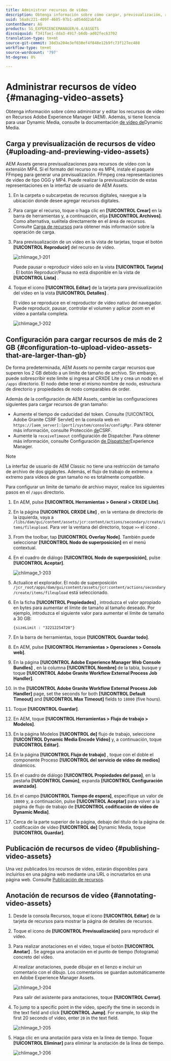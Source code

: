 ```yaml
---
title: Administrar recursos de vídeo
description: Obtenga información sobre cómo cargar, previsualización, realizar anotaciones y publicar recursos de vídeo.
uuid: 56a8c221-409f-4605-97b1-a054dd2abfab
contentOwner: AG
products: SG_EXPERIENCEMANAGER/6.4/ASSETS
discoiquuid: f341fae1-dda3-4917-b6db-ad02fec63702
translation-type: tm+mt
source-git-commit: 38d3a204e3ef038ef4f848e12b9fc73f127ec488
workflow-type: tm+mt
source-wordcount: '797'
ht-degree: 8%

---
```



# Administrar recursos de vídeo {#managing-video-assets}

Obtenga información sobre cómo administrar y editar los recursos de vídeo en Recursos Adobe Experience Manager (AEM). Además, si tiene licencia para usar Dynamic Media, consulte la documentación [de vídeo de](video.md)Dynamic Media.

## Carga y previsualización de recursos de vídeo {#uploading-and-previewing-video-assets}

AEM Assets genera previsualizaciones para recursos de vídeo con la extensión MP4. Si el formato del recurso no es MP4, instale el paquete FFmpeg para generar una previsualización. FFmpeg crea representaciones de vídeo de tipo OGG y MP4. Puede realizar la previsualización de estas representaciones en la interfaz de usuario de AEM Assets.

1. En la carpeta o subcarpetas de recursos digitales, navegue a la ubicación donde desee agregar recursos digitales.
1. Para cargar el recurso, toque o haga clic en **[!UICONTROL Crear]** en la barra de herramientas y, a continuación, elija **[!UICONTROL Archivos]**. Como alternativa, suéltela directamente en el área de recursos. Consulte [Carga de recursos](managing-assets-touch-ui.md#uploading-assets) para obtener más información sobre la operación de carga.
1. Para previsualización de un vídeo en la vista de tarjetas, toque el botón **[!UICONTROL Reproducir]** del recurso de vídeo.

   ![chlimage_1-201](assets/chlimage_1-201.png)

   Puede pausar o reproducir vídeo solo en la vista **[!UICONTROL Tarjeta]** . El botón Reproducir/Pausa no está disponible en la vista de **[!UICONTROL Lista]** .

1. Toque el icono **[!UICONTROL Editar]** de la tarjeta para previsualización del vídeo en la vista **[!UICONTROL Detalles]** .

   El vídeo se reproduce en el reproductor de vídeo nativo del navegador. Puede reproducir, pausar, controlar el volumen y aplicar zoom en el vídeo a pantalla completa.

   ![chlimage_1-202](assets/chlimage_1-202.png)

## Configuración para cargar recursos de más de 2 GB {#configuration-to-upload-video-assets-that-are-larger-than-gb}

De forma predeterminada, AEM Assets no permite cargar recursos que superen los 2 GB debido a un límite de tamaño de archivo. Sin embargo, puede sobrescribir este límite si ingresa al CRXDE Lite y crea un nodo en el `/apps` directorio. El nodo debe tener el mismo nombre de nodo, estructura de directorio y propiedades de nodo comparables de order.

Además de la configuración de AEM Assets, cambie las configuraciones siguientes para cargar recursos de gran tamaño:

* Aumente el tiempo de caducidad del token. Consulte [!UICONTROL Adobe Granite CSRF Servlet] en la consola web en `https://[aem_server]:[port]/system/console/configMgr`. Para obtener más información, consulte Protección [de](/help/sites-developing/csrf-protection.md)CSRF.
* Aumente la `receiveTimeout` configuración de Dispatcher. Para obtener más información, consulte Configuración [de Dispatcher](https://docs.adobe.com/content/help/en/experience-manager-dispatcher/using/configuring/dispatcher-configuration.html#renders-options)Experience Manager.

>[!NOTE]
>
>La interfaz de usuario de AEM Classic no tiene una restricción de tamaño de archivo de dos gigabytes. Además, el flujo de trabajo de extremo a extremo para vídeos de gran tamaño no es totalmente compatible.

Para configurar un límite de tamaño de archivo mayor, realice los siguientes pasos en el `/apps` directorio.

1. En AEM, pulse **[!UICONTROL Herramientas > General > CRXDE Lite]**.
1. En la página **[!UICONTROL CRXDE Lite]** , en la ventana de directorio de la izquierda, vaya a `/libs/dam/gui/content/assets/jcr:content/actions/secondary/create/items/fileupload`. Para ver la ventana del directorio, toque `>>` el icono .
1. From the toolbar, tap **[!UICONTROL Overlay Node]**. También puede seleccionar **[!UICONTROL Nodo de superposición]** en el menú contextual.
1. En el cuadro de diálogo **[!UICONTROL Nodo de superposición]**, pulse **[!UICONTROL Aceptar]**.

   ![chlimage_1-203](assets/chlimage_1-203.png)

1. Actualice el explorador. El nodo de superposición `/jcr_root/apps/dam/gui/content/assets/jcr:content/actions/secondary/create/items/fileupload` está seleccionado.
1. En la ficha **[!UICONTROL Propiedades]** , introduzca el valor apropiado en bytes para aumentar el límite de tamaño al tamaño deseado. Por ejemplo, introduzca el siguiente valor para aumentar el límite de tamaño a 30 GB:

   `{sizeLimit : "32212254720"}`

1. En la barra de herramientas, toque **[!UICONTROL Guardar todo]**.
1. En AEM, pulse **[!UICONTROL Herramientas > Operaciones > Consola web]**.
1. En la página **[!UICONTROL Adobe Experience Manager Web Console Bundles]** , en la columna **[!UICONTROL Nombre]** de la tabla, busque y toque **[!UICONTROL Adobe Granite Workflow External Process Job Handler]**.
1. In the **[!UICONTROL Adobe Granite Workflow External Process Job Handler]** page, set the seconds for both **[!UICONTROL Default Timeout]** and **[!UICONTROL Max Timeout]** fields to `18000` (five hours).
1. Toque **[!UICONTROL Guardar]**.
1. En AEM, toque **[!UICONTROL Herramientas > Flujo de trabajo > Modelos]**.
1. En la página Modelos **[!UICONTROL de]** flujo de trabajo, seleccione **[!UICONTROL Dynamic Media Encode Video]** y, a continuación, toque **[!UICONTROL Editar]**.
1. En la página **[!UICONTROL Flujo de trabajo]** , toque con el doble el componente Proceso **[!UICONTROL del servicio de vídeo de medios]** dinámicos.
1. En el cuadro de diálogo **[!UICONTROL Propiedades del paso]**, en la pestaña **[!UICONTROL Común]**, expanda **[!UICONTROL Configuración avanzada]**.
1. En el campo **[!UICONTROL Tiempo de espera]**, especifique un valor de `18000` y, a continuación, pulse **[!UICONTROL Aceptar]** para volver a la página de flujo de trabajo de **[!UICONTROL codificación de vídeo de Dynamic Media]**.
1. Cerca de la parte superior de la página, debajo del título de la página de codificación de vídeo **[!UICONTROL de]** Dynamic Media, toque **[!UICONTROL Guardar]**.

## Publicación de recursos de vídeo {#publishing-video-assets}

Una vez publicados los recursos de vídeo, estarán disponibles para incluirlos en una página web mediante una URL o incrustarlos en una página web. Consulte [Publicación de recursos](publishing-dynamicmedia-assets.md).

## Anotación de recursos de vídeo {#annotating-video-assets}

1. Desde la consola Recursos, toque el icono **[!UICONTROL Editar]** de la tarjeta de recursos para mostrar la página de detalles de recursos.
1. Toque el icono de **[!UICONTROL Previsualización]** para reproducir el vídeo.
1. Para realizar anotaciones en el vídeo, toque el botón **[!UICONTROL Anotar]** . Se agrega una anotación en el punto de tiempo (fotograma) concreto del vídeo.

   Al realizar anotaciones, puede dibujar en el lienzo e incluir un comentario con el dibujo. Los comentarios se guardan automáticamente en Adobe Experience Manager Assets.

   ![chlimage_1-204](assets/chlimage_1-204.png)

   Para salir del asistente para anotaciones, toque **[!UICONTROL Cerrar]**.

1. To jump to a specific point in the video, specify the time in seconds in the text field and click **[!UICONTROL Jump]**. For example, to skip the first 20 seconds of video, enter `20` in the text field.

   ![chlimage_1-205](assets/chlimage_1-205.png)

1. Haga clic en una anotación para vista en la línea de tiempo. Toque **[!UICONTROL Eliminar]** para eliminar la anotación de la línea de tiempo.

   ![chlimage_1-206](assets/chlimage_1-206.png)
